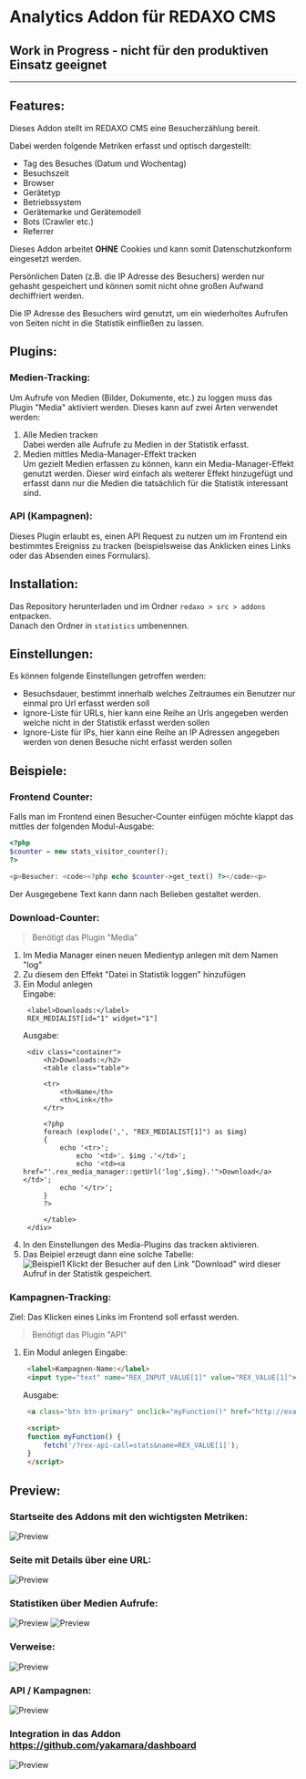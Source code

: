 # Analytics Addon für REDAXO CMS

## Work in Progress - nicht für den produktiven Einsatz geeignet

----

## Features:

Dieses Addon stellt im REDAXO CMS eine Besucherzählung bereit.  

Dabei werden folgende Metriken erfasst und optisch dargestellt:  
- Tag des Besuches (Datum und Wochentag)
- Besuchszeit
- Browser
- Gerätetyp
- Betriebssystem
- Gerätemarke und Gerätemodell
- Bots (Crawler etc.)
- Referrer

Dieses Addon arbeitet **OHNE** Cookies und kann somit Datenschutzkonform eingesetzt werden.

Persönlichen Daten (z.B. die IP Adresse des Besuchers) werden nur gehasht gespeichert und können somit nicht ohne großen Aufwand dechiffriert werden.

Die IP Adresse des Besuchers wird genutzt, um ein wiederholtes Aufrufen von Seiten nicht in die Statistik einfließen zu lassen.

## Plugins:

### Medien-Tracking:
Um Aufrufe von Medien (Bilder, Dokumente, etc.) zu loggen muss das Plugin "Media" aktiviert werden.
Dieses kann auf zwei Arten verwendet werden:
1. Alle Medien tracken  
   Dabei werden alle Aufrufe zu Medien in der Statistik erfasst.
2. Medien mittles Media-Manager-Effekt tracken  
   Um gezielt Medien erfassen zu können, kann ein Media-Manager-Effekt genutzt werden.
   Dieser wird einfach als weiterer Effekt hinzugefügt und erfasst dann nur die Medien die tatsächlich für die Statistik interessant sind.


### API (Kampagnen):
Dieses Plugin erlaubt es, einen API Request zu nutzen um im Frontend ein bestimmtes Ereigniss zu tracken (beispielsweise das Anklicken eines Links oder das Absenden eines Formulars).



## Installation:

Das Repository herunterladen und im Ordner `redaxo > src > addons` entpacken.  
Danach den Ordner in `statistics` umbenennen.  


## Einstellungen:
Es können folgende Einstellungen getroffen werden:
- Besuchsdauer, bestimmt innerhalb welches Zeitraumes ein Benutzer nur einmal pro Url erfasst werden soll
- Ignore-Liste für URLs, hier kann eine Reihe an Urls angegeben werden welche nicht in der Statistik erfasst werden sollen
- Ignore-Liste für IPs, hier kann eine Reihe an IP Adressen angegeben werden von denen Besuche nicht erfasst werden sollen


## Beispiele:

### Frontend Counter:
Falls man im Frontend einen Besucher-Counter einfügen möchte klappt das mittles der folgenden Modul-Ausgabe:
```php
<?php
$counter = new stats_visitor_counter();
?>

<p>Besucher: <code><?php echo $counter->get_text() ?></code><p>
```
Der Ausgegebene Text kann dann nach Belieben gestaltet werden.


### Download-Counter:
> Benötigt das Plugin "Media"  

1. Im Media Manager einen neuen Medientyp anlegen mit dem Namen "log"
2. Zu diesem den Effekt "Datei in Statistik loggen" hinzufügen
3. Ein Modul anlegen  
   Eingabe:
   ```
    <label>Downloads:</label>
    REX_MEDIALIST[id="1" widget="1"]
   ```
   Ausgabe:
   ```
    <div class="container">
        <h2>Downloads:</h2>
        <table class="table">
    
        <tr>
            <th>Name</th>
            <th>Link</th>
        </tr>

        <?php
        foreach (explode(',', "REX_MEDIALIST[1]") as $img)
        {
            echo '<tr>';
                echo '<td>'. $img .'</td>';
                echo '<td><a href="'.rex_media_manager::getUrl('log',$img).'">Download</a></td>';
            echo '</tr>';
        }
        ?>
            
        </table>
    </div>
   ```
4. In den Einstellungen des Media-Plugins das tracken aktivieren.
5. Das Beipiel erzeugt dann eine solche Tabelle:  
   ![Beispiel1](./preview/6.png "Beispiel1")
   Klickt der Besucher auf den Link "Download" wird dieser Aufruf in der Statistik gespeichert.


### Kampagnen-Tracking:
Ziel: Das Klicken eines Links im Frontend soll erfasst werden.
> Benötigt das Plugin "API"

1. Ein Modul anlegen
   Eingabe:
   ```html
    <label>Kampagnen-Name:</label>
    <input type="text" name="REX_INPUT_VALUE[1]" value="REX_VALUE[1]">
   ```

   Ausgabe:
   ```html
    <a class="btn btn-primary" onclick="myFunction()" href="http://example.com/">Link</a>

    <script>
    function myFunction() {
        fetch('/?rex-api-call=stats&name=REX_VALUE[1]');
    }
    </script>
   ```


## Preview:

### Startseite des Addons mit den wichtigsten Metriken:
![Preview](./preview/1.png "Preview")

### Seite mit Details über eine URL:
![Preview](./preview/2.png "Preview")

### Statistiken über Medien Aufrufe:
![Preview](./preview/5.png "Preview")
![Preview](./preview/7.png "Preview")

### Verweise:
![Preview](./preview/8.png "Preview")

### API / Kampagnen:
![Preview](./preview/9.png "Preview")


### Integration in das Addon https://github.com/yakamara/dashboard
![Preview](./preview/4.png "Preview")